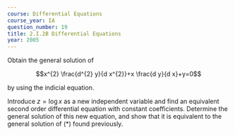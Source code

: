 ```yaml
---
course: Differential Equations
course_year: IA
question_number: 19
title: 2.I.2B Differential Equations
year: 2005
---
```



Obtain the general solution of

$$x^{2} \frac{d^{2} y}{d x^{2}}+x \frac{d y}{d x}+y=0$$

by using the indicial equation.

Introduce $z=\log x$ as a new independent variable and find an equivalent second order differential equation with constant coefficients. Determine the general solution of this new equation, and show that it is equivalent to the general solution of $(*)$ found previously.